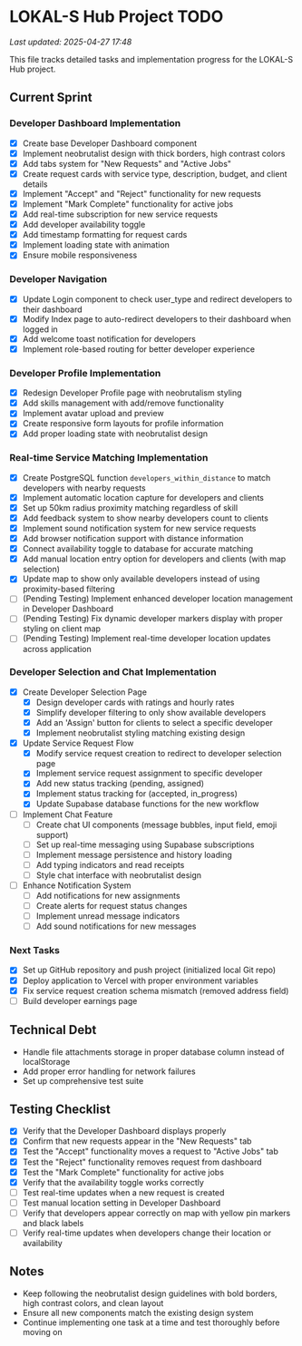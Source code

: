 # LOKAL-S Hub Project TODO

_Last updated: 2025-04-27 17:48_

This file tracks detailed tasks and implementation progress for the LOKAL-S Hub project.

## Current Sprint

### Developer Dashboard Implementation

- [x] Create base Developer Dashboard component
- [x] Implement neobrutalist design with thick borders, high contrast colors
- [x] Add tabs system for "New Requests" and "Active Jobs"
- [x] Create request cards with service type, description, budget, and client details
- [x] Implement "Accept" and "Reject" functionality for new requests
- [x] Implement "Mark Complete" functionality for active jobs
- [x] Add real-time subscription for new service requests
- [x] Add developer availability toggle
- [x] Add timestamp formatting for request cards
- [x] Implement loading state with animation
- [x] Ensure mobile responsiveness

### Developer Navigation

- [x] Update Login component to check user_type and redirect developers to their dashboard
- [x] Modify Index page to auto-redirect developers to their dashboard when logged in
- [x] Add welcome toast notification for developers
- [x] Implement role-based routing for better developer experience

### Developer Profile Implementation

- [x] Redesign Developer Profile page with neobrutalism styling
- [x] Add skills management with add/remove functionality
- [x] Implement avatar upload and preview
- [x] Create responsive form layouts for profile information
- [x] Add proper loading state with neobrutalist design

### Real-time Service Matching Implementation

- [x] Create PostgreSQL function `developers_within_distance` to match developers with nearby requests
- [x] Implement automatic location capture for developers and clients
- [x] Set up 50km radius proximity matching regardless of skill
- [x] Add feedback system to show nearby developers count to clients
- [x] Implement sound notification system for new service requests
- [x] Add browser notification support with distance information
- [x] Connect availability toggle to database for accurate matching
- [x] Add manual location entry option for developers and clients (with map selection)
- [x] Update map to show only available developers instead of using proximity-based filtering
- [ ] (Pending Testing) Implement enhanced developer location management in Developer Dashboard
- [ ] (Pending Testing) Fix dynamic developer markers display with proper styling on client map
- [ ] (Pending Testing) Implement real-time developer location updates across application

### Developer Selection and Chat Implementation

- [x] Create Developer Selection Page
  - [x] Design developer cards with ratings and hourly rates
  - [x] Simplify developer filtering to only show available developers
  - [x] Add an 'Assign' button for clients to select a specific developer
  - [x] Implement neobrutalist styling matching existing design

- [x] Update Service Request Flow
  - [x] Modify service request creation to redirect to developer selection page
  - [x] Implement service request assignment to specific developer
  - [x] Add new status tracking (pending, assigned)
  - [x] Implement status tracking for (accepted, in_progress)
  - [x] Update Supabase database functions for the new workflow

- [ ] Implement Chat Feature
  - [ ] Create chat UI components (message bubbles, input field, emoji support)
  - [ ] Set up real-time messaging using Supabase subscriptions
  - [ ] Implement message persistence and history loading
  - [ ] Add typing indicators and read receipts
  - [ ] Style chat interface with neobrutalist design

- [ ] Enhance Notification System
  - [ ] Add notifications for new assignments
  - [ ] Create alerts for request status changes
  - [ ] Implement unread message indicators
  - [ ] Add sound notifications for new messages

### Next Tasks

- [x] Set up GitHub repository and push project (initialized local Git repo)
- [x] Deploy application to Vercel with proper environment variables
- [x] Fix service request creation schema mismatch (removed address field)
- [ ] Build developer earnings page

## Technical Debt

- Handle file attachments storage in proper database column instead of localStorage
- Add proper error handling for network failures
- Set up comprehensive test suite

## Testing Checklist

- [x] Verify that the Developer Dashboard displays properly
- [x] Confirm that new requests appear in the "New Requests" tab
- [x] Test the "Accept" functionality moves a request to "Active Jobs" tab
- [x] Test the "Reject" functionality removes request from dashboard
- [x] Test the "Mark Complete" functionality for active jobs
- [x] Verify that the availability toggle works correctly
- [ ] Test real-time updates when a new request is created
- [ ] Test manual location setting in Developer Dashboard
- [ ] Verify that developers appear correctly on map with yellow pin markers and black labels
- [ ] Verify real-time updates when developers change their location or availability

## Notes

- Keep following the neobrutalist design guidelines with bold borders, high contrast colors, and clean layout
- Ensure all new components match the existing design system
- Continue implementing one task at a time and test thoroughly before moving on

